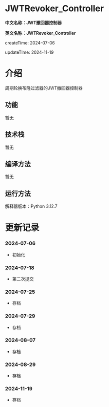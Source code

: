# JWTRevoker_Controller

**中文名称：JWT撤回器控制器**

**英文名称：JWTRevoker_Controller**

createTime: 2024-07-06

updateTIme: 2024-11-19

# 介绍

周期轮换布隆过滤器的JWT撤回器控制器

## 功能

暂无

## 技术栈

暂无

## 编译方法

暂无

## 运行方法

解释器版本：Python 3.12.7

# 更新记录

### 2024-07-06

- 初始化

### 2024-07-18

- 第二次提交

### 2024-07-25

- 存档

### 2024-07-29

- 存档

### 2024-08-07

- 存档

### 2024-08-29

- 存档

### 2024-11-19

- 存档